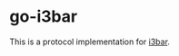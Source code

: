# go-i3bar

This is a protocol implementation for [i3bar](https://i3wm.org/docs/i3bar-protocol.html).